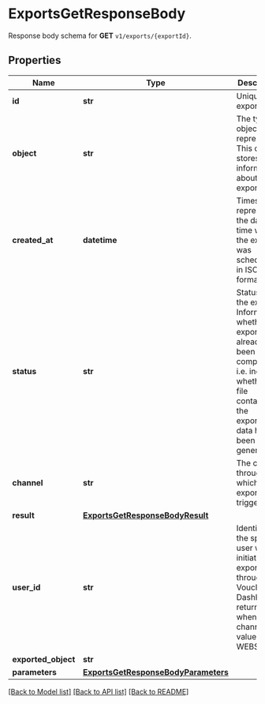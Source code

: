 # ExportsGetResponseBody

Response body schema for **GET** `v1/exports/{exportId}`.

## Properties

Name | Type | Description | Notes
------------ | ------------- | ------------- | -------------
**id** | **str** | Unique export ID. | [optional] 
**object** | **str** | The type of object being represented. This object stores information about the export. | [optional] [default to 'export']
**created_at** | **datetime** | Timestamp representing the date and time when the export was scheduled in ISO 8601 format. | [optional] 
**status** | **str** | Status of the export. Informs you whether the export has already been completed, i.e. indicates whether the file containing the exported data has been generated. | [optional] 
**channel** | **str** | The channel through which the export was triggered. | [optional] 
**result** | [**ExportsGetResponseBodyResult**](ExportsGetResponseBodyResult.md) |  | [optional] 
**user_id** | **str** | Identifies the specific user who initiated the export through the Voucherify Dashboard; returned when the channel value is WEBSITE. | [optional] 
**exported_object** | **str** |  | [optional] 
**parameters** | [**ExportsGetResponseBodyParameters**](ExportsGetResponseBodyParameters.md) |  | [optional] 

[[Back to Model list]](../README.md#documentation-for-models) [[Back to API list]](../README.md#documentation-for-api-endpoints) [[Back to README]](../README.md)


